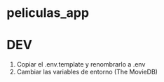 # peliculas_app

# DEV

1. Copiar el .env.template y renombrarlo a .env
2. Cambiar las variables de entorno (The MovieDB)

